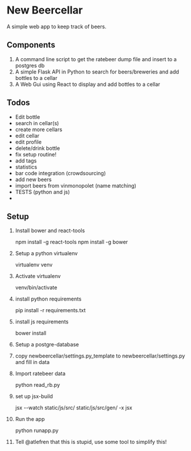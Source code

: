 New Beercellar
==============

A simple web app to keep track of beers.


Components
----------

1. A command line script to get the ratebeer dump file and insert to a postgres db
2. A simple Flask API in Python to search for beers/breweries and add bottles to a cellar
3. A Web Gui using React to display and add bottles to a cellar


Todos
-----
- Edit bottle
- search in cellar(s)
- create more cellars
- edit cellar
- edit profile
- delete/drink bottle
- fix setup routine!
- add tags
- statistics
- bar code integration (crowdsourcing)
- add new beers
- import beers from vinmonopolet (name matching)
- TESTS (python and js)
- 

Setup
-----

1. Install bower and react-tools
    
    npm install -g react-tools
    npm install -g bower

2. Setup a python virtualenv
    
    virtualenv venv

3. Activate virtualenv

    venv/bin/activate

4. install python requirements
    
    pip install -r requirements.txt

5. install js requirements

    bower install

6. Setup a postgre-database 

7. copy newbeercellar/settings.py_template to newbeercellar/settings.py and fill in data

8. Import ratebeer data
    
    python read_rb.py

9. set up jsx-build
    
     jsx --watch static/js/src/ static/js/src/gen/ -x jsx

10. Run the app
    
    python runapp.py

11. Tell @atlefren that this is stupid, use some tool to simplify this!


